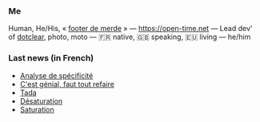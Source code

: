 ### Me

Human, He/His, « [footer de merde](https://open-time.net/post/2013/07/17/La-veritable-histoire-du-Footer-de-merde-) » — https://open-time.net — Lead dev' of [dotclear](https://git.dotclear.org/dev/dotclear), photo, moto — 🇫🇷 native, 🇬🇧 speaking, 🇪🇺 living — he/him

### Last news (in French)

<!-- BLOG-POST-LIST:START -->
- [Analyse de spécificité](https://open-time.net/post/2022/08/20/Analyse-de-specificite)
- [C&#39;est génial, faut tout refaire](https://open-time.net/post/2022/08/19/C-est-genial-faut-tout-refaire)
- [Tada](https://open-time.net/post/2022/08/18/Tada)
- [Désaturation](https://open-time.net/post/2022/08/17/Desaturation)
- [Saturation](https://open-time.net/post/2022/08/16/Saturation)
<!-- BLOG-POST-LIST:END -->
